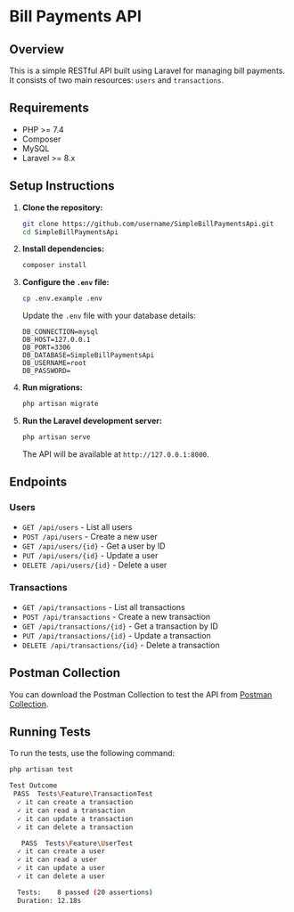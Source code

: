 # Bill Payments API

## Overview

This is a simple RESTful API built using Laravel for managing bill payments. It consists of two main resources: `users` and `transactions`.

## Requirements

- PHP >= 7.4
- Composer
- MySQL
- Laravel >= 8.x

## Setup Instructions

1. **Clone the repository:**

    ```bash
    git clone https://github.com/username/SimpleBillPaymentsApi.git
    cd SimpleBillPaymentsApi
    ```

2. **Install dependencies:**

    ```bash
    composer install
    ```

3. **Configure the `.env` file:**

    ```bash
    cp .env.example .env
    ```

    Update the `.env` file with your database details:

    ```plaintext
    DB_CONNECTION=mysql
    DB_HOST=127.0.0.1
    DB_PORT=3306
    DB_DATABASE=SimpleBillPaymentsApi
    DB_USERNAME=root
    DB_PASSWORD=
    ```

4. **Run migrations:**

    ```bash
    php artisan migrate
    ```

5. **Run the Laravel development server:**

    ```bash
    php artisan serve
    ```

    The API will be available at `http://127.0.0.1:8000`.

## Endpoints

### Users

- `GET /api/users` - List all users
- `POST /api/users` - Create a new user
- `GET /api/users/{id}` - Get a user by ID
- `PUT /api/users/{id}` - Update a user
- `DELETE /api/users/{id}` - Delete a user

### Transactions

- `GET /api/transactions` - List all transactions
- `POST /api/transactions` - Create a new transaction
- `GET /api/transactions/{id}` - Get a transaction by ID
- `PUT /api/transactions/{id}` - Update a transaction
- `DELETE /api/transactions/{id}` - Delete a transaction

## Postman Collection

You can download the Postman Collection to test the API from [Postman Collection](link-to-collection).

## Running Tests

To run the tests, use the following command:

```bash
php artisan test

Test Outcome
 PASS  Tests\Feature\TransactionTest
  ✓ it can create a transaction                                                                                            10.97s  
  ✓ it can read a transaction                                                                                               0.12s  
  ✓ it can update a transaction                                                                                             0.18s  
  ✓ it can delete a transaction                                                                                             0.11s  

   PASS  Tests\Feature\UserTest
  ✓ it can create a user                                                                                                    0.12s  
  ✓ it can read a user                                                                                                      0.13s  
  ✓ it can update a user                                                                                                    0.11s  
  ✓ it can delete a user                                                                                                    0.10s  

  Tests:    8 passed (20 assertions)
  Duration: 12.18s